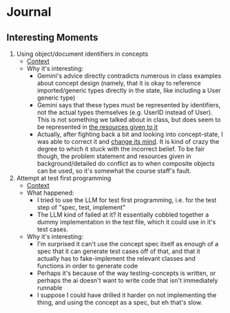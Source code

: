 # Journal

## Interesting Moments

1. Using object/document identifiers in concepts
	- [Context](context/design/concepts/Library/Library.md/20251019_235426.997b6c79.md)
	- Why it's interesting: 
		- Gemini's advice directly contradicts numerous in class examples about concept design (namely, that it is okay to reference imported/generic types directly in the state, like including a User generic type)
		- Gemini says that these types must be represented by identifiers, not the actual types themselves (e.g. UserID instead of User). This is not something we talked about in class, but does seem to be represented in [the resources given to it](design/background/concept-design-overview.md)
		- Actually, after fighting back a bit and looking into concept-state, I was able to correct it and [change its mind](context/design/concepts/Library/Library.md/20251020_000823.9205d2ec.md). It is kind of crazy the degree to which it stuck with the incorrect belief. To be fair though, the problem statement and resources given in background/detailed do conflict as to when composite objects can be used, so it's somewhat the course staff's fault. 
2. Attempt at test first programming
	- [Context](/context/design/concepts/Library/testing.md/20251023_020154.3d22c995.md)
	- What happened:
		- I tried to use the LLM for test first programming, i.e. for the test step of "spec, test, implement"
		- The LLM kind of failed at it? It essentially cobbled together a dummy implementation in the test file, which it could use in it's test cases.
	- Why it's interesting:
		- I'm surprised it can't use the concept spec itself as enough of a spec that it can generate test cases off of that, and that it actually has to fake-implement the relevant classes and functions in order to generate code
		- Perhaps it's because of the way testing-concepts is written, or perhaps the ai doesn't want to write code that isn't immediately runnable
		- I suppose I could have drilled it harder on not implementing the thing, and using the concept as a spec, but eh that's slow.
	